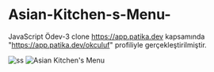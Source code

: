 # Asian-Kitchen-s-Menu-
JavaScript Ödev-3
clone https://app.patika.dev kapsamında "https://app.patika.dev/okculuf" profiliyle gerçekleştirilmiştir.


![ss](https://user-images.githubusercontent.com/109020876/187089054-94bdf8cf-8190-4156-b903-05e1b3ddd40e.png)
![Asian Kitchen's Menu ](https://user-images.githubusercontent.com/109020876/187089061-41e2af24-ba32-4917-9bb5-8d15d424a2d5.jpeg)
